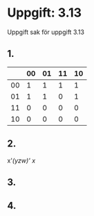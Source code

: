# Uppgift: 3.13 
Uppgift sak för uppgift 3.13 
## 1.
| |00|01|11|10|
|-|-|-|-|-|
|00|1|1|1|1|
|01|1|1|0|1|
|11|0|0|0|0|
|10|0|0|0|0|
## 2.


x'*(yzw)'
x* 
## 3.

## 4.

